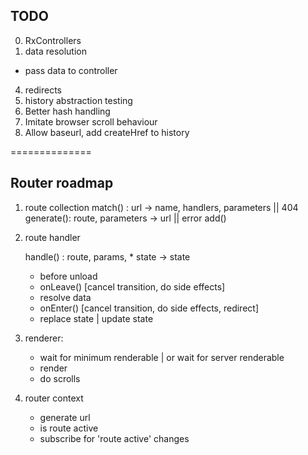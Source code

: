 ## TODO

0. RxControllers
1. data resolution
  - pass data to controller
4. redirects
5. history abstraction testing 
6. Better hash handling
7. Imitate browser scroll behaviour
8. Allow baseurl, add createHref to history

==============

## Router roadmap



1. route collection
	match() : url -> name, handlers, parameters || 404
	generate(): route, parameters -> url || error
    add()
	

2. route handler

	handle() : route, params, * state -> state
	- before unload
	- onLeave() [cancel transition, do side effects]
	- resolve data
	- onEnter() [cancel transition, do side effects, redirect]
	- replace state | update state

3. renderer:
	- wait for minimum renderable | or wait for server renderable
	- render
	- do scrolls
	
4. router context
	- generate url
	- is route active
	- subscribe for 'route active' changes
